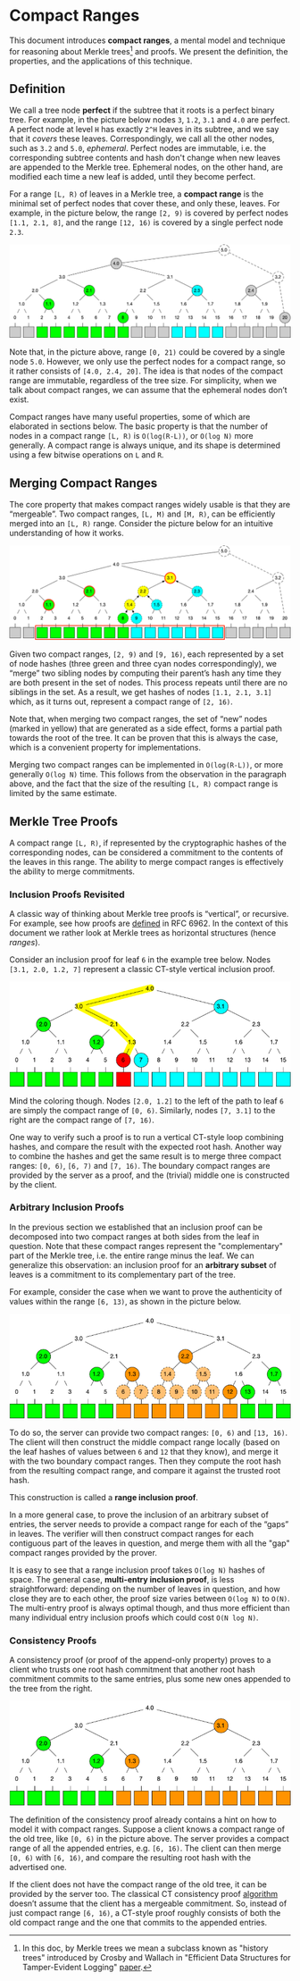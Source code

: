 Compact Ranges
==============

This document introduces **compact ranges**, a mental model and technique for
reasoning about Merkle trees[^1] and proofs. We present the definition, the
properties, and the applications of this technique.

[^1]: In this doc, by Merkle trees we mean a subclass known as "history trees"
introduced by Crosby and Wallach in "Efficient Data Structures for
Tamper-Evident Logging"
[paper](https://static.usenix.org/event/sec09/tech/full_papers/crosby.pdf).

## Definition

We call a tree node **perfect** if the subtree that it roots is a perfect
binary tree. For example, in the picture below nodes `3`, `1.2`, `3.1` and
`4.0` are perfect. A perfect node at level `H` has exactly `2^H` leaves in its
subtree, and we say that it *covers* these leaves. Correspondingly, we call all
the other nodes, such as `3.2` and `5.0`, *ephemeral*. Perfect nodes are
immutable, i.e. the corresponding subtree contents and hash don't change when
new leaves are appended to the Merkle tree. Ephemeral nodes, on the other hand,
are modified each time a new leaf is added, until they become perfect.

For a range `[L, R)` of leaves in a Merkle tree, a **compact range** is the
minimal set of perfect nodes that cover these, and only these, leaves. For
example, in the picture below, the range `[2, 9)` is covered by perfect nodes
`[1.1, 2.1, 8]`, and the range `[12, 16)` is covered by a single perfect node
`2.3`.

![compact_ranges](images/compact_ranges.png)

Note that, in the picture above, range `[0, 21)` could be covered by a single
node `5.0`. However, we only use the perfect nodes for a compact range, so it
rather consists of `[4.0, 2.4, 20]`. The idea is that nodes of the compact
range are immutable, regardless of the tree size. For simplicity, when we talk
about compact ranges, we can assume that the ephemeral nodes don’t exist.

Compact ranges have many useful properties, some of which are elaborated in
sections below. The basic property is that the number of nodes in a compact
range `[L, R)` is `O(log(R-L))`, or `O(log N)` more generally. A compact range
is always unique, and its shape is determined using a few bitwise operations on
`L` and `R`.

## Merging Compact Ranges

The core property that makes compact ranges widely usable is that they are
“mergeable”. Two compact ranges, `[L, M)` and `[M, R)`, can be efficiently
merged into an `[L, R)` range. Consider the picture below for an intuitive
understanding of how it works.

![compact_ranges_merge](images/compact_ranges_merge.png)

Given two compact ranges, `[2, 9)` and `[9, 16)`, each represented by a set of
node hashes (three green and three cyan nodes correspondingly), we “merge” two
sibling nodes by computing their parent’s hash any time they are both present
in the set of nodes. This process repeats until there are no siblings in the
set. As a result, we get hashes of nodes `[1.1, 2.1, 3.1]` which, as it turns
out, represent a compact range of `[2, 16)`.

Note that, when merging two compact ranges, the set of “new” nodes (marked in
yellow) that are generated as a side effect, forms a partial path towards the
root of the tree. It can be proven that this is always the case, which is a
convenient property for implementations.

Merging two compact ranges can be implemented in `O(log(R-L))`, or more
generally `O(log N)` time. This follows from the observation in the paragraph
above, and the fact that the size of the resulting `[L, R)` compact range is
limited by the same estimate.

## Merkle Tree Proofs

A compact range `[L, R)`, if represented by the cryptographic hashes of the
corresponding nodes, can be considered a commitment to the contents of the
leaves in this range. The ability to merge compact ranges is effectively the
ability to merge commitments.

### Inclusion Proofs Revisited

A classic way of thinking about Merkle tree proofs is “vertical”, or recursive.
For example, see how proofs are
[defined](https://datatracker.ietf.org/doc/html/rfc6962#section-2.1) in RFC
6962. In the context of this document we rather look at Merkle trees as
horizontal structures (hence *ranges*).

Consider an inclusion proof for leaf `6` in the example tree below. Nodes
`[3.1, 2.0, 1.2, 7]` represent a classic CT-style vertical inclusion proof.

![inclusion_proof](images/inclusion_proof.png)

Mind the coloring though. Nodes `[2.0, 1.2]` to the left of the path to leaf
`6` are simply the compact range of `[0, 6)`. Similarly, nodes `[7, 3.1]` to
the right are the compact range of `[7, 16)`.

One way to verify such a proof is to run a vertical CT-style loop combining
hashes, and compare the result with the expected root hash. Another way to
combine the hashes and get the same result is to merge three compact ranges:
`[0, 6)`, `[6, 7)` and `[7, 16)`. The boundary compact ranges are provided by
the server as a proof, and the (trivial) middle one is constructed by the
client.

### Arbitrary Inclusion Proofs

In the previous section we established that an inclusion proof can be
decomposed into two compact ranges at both sides from the leaf in question.
Note that these compact ranges represent the "complementary" part of the Merkle
tree, i.e. the entire range minus the leaf. We can generalize this observation:
an inclusion proof for an **arbitrary subset** of leaves is a commitment to its
complementary part of the tree.

For example, consider the case when we want to prove the authenticity of values
within the range `[6, 13)`, as shown in the picture below.

![inclusion_proof_range](images/inclusion_proof_range.png)

To do so, the server can provide two compact ranges: `[0, 6)` and `[13, 16)`.
The client will then construct the middle compact range locally (based on the
leaf hashes of values between `6` and `12` that they know), and merge it with
the two boundary compact ranges. Then they compute the root hash from the
resulting compact range, and compare it against the trusted root hash.

This construction is called a **range inclusion proof**.

In a more general case, to prove the inclusion of an arbitrary subset of
entries, the server needs to provide a compact range for each of the “gaps” in
leaves. The verifier will then construct compact ranges for each contiguous
part of the leaves in question, and merge them with all the "gap" compact
ranges provided by the prover.

It is easy to see that a range inclusion proof takes `O(log N)` hashes of
space. The general case, **multi-entry inclusion proof**, is less
straightforward: depending on the number of leaves in question, and how close
they are to each other, the proof size varies between `O(log N)` to `O(N)`. The
multi-entry proof is always optimal though, and thus more efficient than many
individual entry inclusion proofs which could cost `O(N log N)`.

### Consistency Proofs

A consistency proof (or proof of the append-only property) proves to a client
who trusts one root hash commitment that another root hash commitment commits
to the same entries, plus some new ones appended to the tree from the right.

![consistency_proof](images/consistency_proof.png)

The definition of the consistency proof already contains a hint on how to model
it with compact ranges. Suppose a client knows a compact range of the old tree,
like `[0, 6)` in the picture above. The server provides a compact range of all
the appended entries, e.g. `[6, 16)`. The client can then merge `[0, 6)` with
`[6, 16)`, and compare the resulting root hash with the advertised one.

If the client does not have the compact range of the old tree, it can be
provided by the server too. The classical CT consistency proof
[algorithm](https://datatracker.ietf.org/doc/html/rfc6962#section-2.1.2)
doesn’t assume that the client has a mergeable commitment. So, instead of just
compact range `[6, 16)`, a CT-style proof roughly consists of both the old
compact range and the one that commits to the appended entries.
